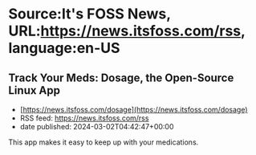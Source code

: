 # Source:It's FOSS News, URL:https://news.itsfoss.com/rss, language:en-US

## Track Your Meds: Dosage, the Open-Source Linux App
 - [https://news.itsfoss.com/dosage](https://news.itsfoss.com/dosage)
 - RSS feed: https://news.itsfoss.com/rss
 - date published: 2024-03-02T04:42:47+00:00

This app makes it easy to keep up with your medications.


